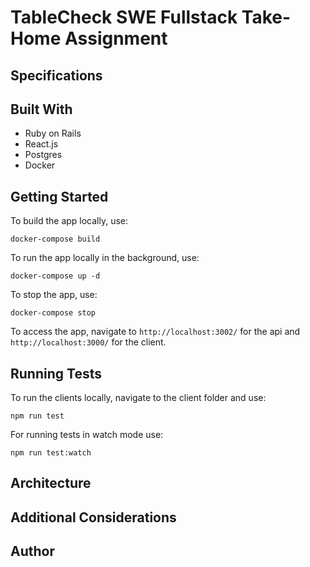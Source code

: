 # TableCheck SWE Fullstack Take-Home Assignment

## Specifications


## Built With
- Ruby on Rails
- React.js
- Postgres
- Docker

## Getting Started
To build the app locally, use:
```
docker-compose build
```

To run the app locally in the background, use:
```
docker-compose up -d
```

To stop the app, use:
```
docker-compose stop
```

To access the app, navigate to `http://localhost:3002/` for the api and `http://localhost:3000/` for the client.


## Running Tests
To run the clients locally, navigate to the client folder and use:
```
npm run test
```

For running tests in watch mode use:
```
npm run test:watch
```

## Architecture

## Additional Considerations

## Author